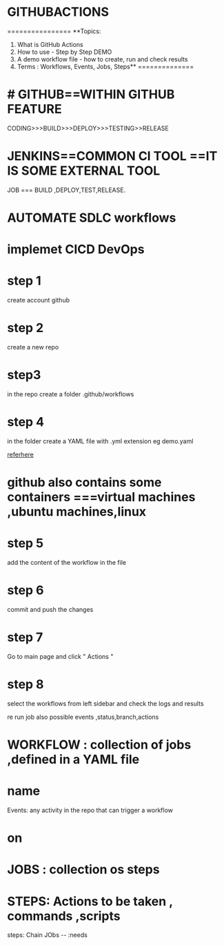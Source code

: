 # GITHUBACTIONS
================
**Topics:
 1. What is GitHub Actions
 2. How to use - Step by Step DEMO
 3. A demo workflow file - how to create, run and check results
 4. Terms : Workflows, Events, Jobs, Steps**
==============
#                 # GITHUB==WITHIN GITHUB FEATURE
CODING>>>BUILD>>>DEPLOY>>>TESTING>>RELEASE

# JENKINS==COMMON CI TOOL ==IT IS SOME EXTERNAL TOOL
JOB === BUILD ,DEPLOY,TEST,RELEASE.
# AUTOMATE SDLC workflows
# implemet CICD DevOps 

# 
# step 1
create account github
# step 2 
create a new repo
# step3
in the repo create a folder .github/workflows
# step 4
in the folder create a YAML file with .yml extension
eg demo.yaml

[referhere](https://gist.github.com/weibeld/f136048d0a82aacc063f42e684e3c494)

# github also contains some containers ===virtual machines ,ubuntu machines,linux 
# step 5
add the content of the workflow in the file
# step 6
commit and push the changes 
# step 7
Go to main page and click " Actions "
# step 8
select the workflows from left sidebar and check the logs  and results

re run job also possible
events ,status,branch,actions

# WORKFLOW : collection  of jobs ,defined in a YAML file
# name
Events: any activity in the repo that can trigger a workflow
# on 
# JOBS : collection os steps
# STEPS: Actions to be taken , commands ,scripts
steps:
Chain JObs -- :needs
